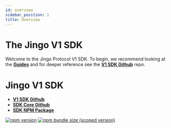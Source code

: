 ```yaml
---
id: overview
sidebar_position: 1
title: Overview
---
```


# The Jingo V1 SDK

Welcome to the Jingo Protocol V1 SDK. To begin, we recommend looking at the [**Guides**](./guides/01-quick-start.md) and for deeper reference see the [**V1 SDK Github**](https://github.com/Jingo-Finance/v1-sdk) repo.


# Jingo V1 SDK

- [**V1 SDK Github**](https://github.com/Jingo-Finance/v1-sdk)
- [**SDK Core Github**](https://github.com/Jingo-Finance/sdk-core)
- [**SDK NPM Package**](https://www.npmjs.com/package/@pollum-io/v1-sdk)

[![npm version](https://img.shields.io/npm/v/@pegasys-fi/v1-sdk/latest.svg)](https://www.npmjs.com/package/@pollum-io/v1-sdk/v/latest)
[![npm bundle size (scoped version)](https://img.shields.io/bundlephobia/minzip/@pegasys-fi/v1-sdk/latest.svg)](https://bundlephobia.com/result?p=@pollum-io/v1-sdk@latest)